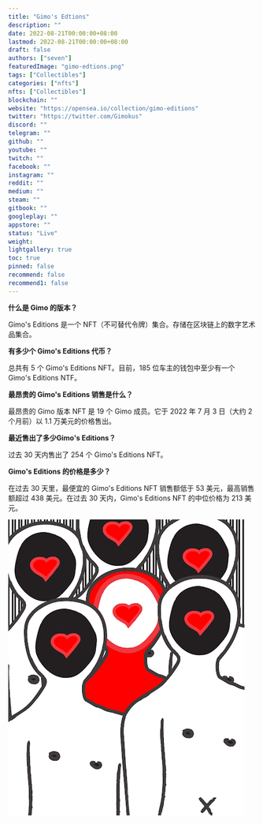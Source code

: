 ```yaml
---
title: "Gimo's Edtions"
description: ""
date: 2022-08-21T00:00:00+08:00
lastmod: 2022-08-21T00:00:00+08:00
draft: false
authors: ["seven"]
featuredImage: "gimo-edtions.png"
tags: ["Collectibles"]
categories: ["nfts"]
nfts: ["Collectibles"]
blockchain: ""
website: "https://opensea.io/collection/gimo-editions"
twitter: "https://twitter.com/Gimokus"
discord: ""
telegram: ""
github: ""
youtube: ""
twitch: ""
facebook: ""
instagram: ""
reddit: ""
medium: ""
steam: ""
gitbook: ""
googleplay: ""
appstore: ""
status: "Live"
weight: 
lightgallery: true
toc: true
pinned: false
recommend: false
recommend1: false
---
```

**什么是 Gimo 的版本？**

Gimo's Editions 是一个 NFT（不可替代令牌）集合。存储在区块链上的数字艺术品集合。

**有多少个 Gimo's Editions 代币？**

总共有 5 个 Gimo's Editions NFT。目前，185 位车主的钱包中至少有一个 Gimo's Editions NTF。

**最昂贵的 Gimo's Editions 销售是什么？**

最昂贵的 Gimo 版本 NFT 是 19 个 Gimo 成员。它于 2022 年 7 月 3 日（大约 2 个月前）以 1.1 万美元的价格售出。

**最近售出了多少Gimo's Editions？**

过去 30 天内售出了 254 个 Gimo's Editions NFT。

**Gimo's Editions 的价格是多少？**

在过去 30 天里，最便宜的 Gimo's Editions NFT 销售额低于 53 美元，最高销售额超过 438 美元。在过去 30 天内，Gimo's Editions NFT 的中位价格为 213 美元。

![nft](1661413353333.jpg)